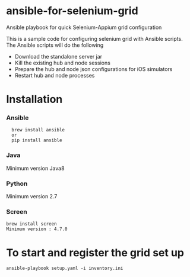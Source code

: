 # ansible-for-selenium-grid
Ansible playbook for quick Selenium-Appium grid configuration

This is a sample code for configuring selenium grid with Ansible scripts.
The Ansible scripts will do the following
- Download the standalone server jar
- Kill the existing hub and node sessions
- Prepare the hub and node json configurations for iOS simulators
- Restart hub and node processes

# Installation
### Ansible
      brew install ansible
      or
      pip install ansible
### Java
Minimum version Java8
### Python
Minimum version 2.7
### Screen
    brew install screen
    Minimum version : 4.7.0


# To start and register the grid set up
    ansible-playbook setup.yaml -i inventory.ini
